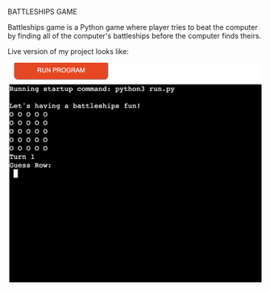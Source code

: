 BATTLESHIPS GAME

Battleships game is a Python game where player tries to beat the computer by finding all of the computer's battleships before the computer finds theirs.

Live version of my project looks like:

![Battleships](/images/game.png)
